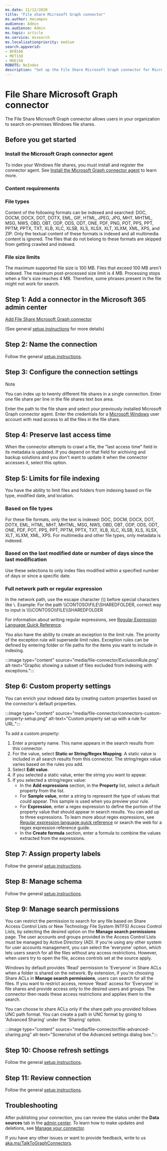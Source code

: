 ```yaml
---
ms.date: 11/12/2020
title: "File share Microsoft Graph connector"
ms.author: mecampos
audience: Admin
ms.audience: Admin
ms.topic: article
ms.service: mssearch
ms.localizationpriority: medium
search.appverid:
- BFB160
- MET150
- MOE150
ROBOTS: NoIndex
description: "Set up the File Share Microsoft Graph connector for Microsoft Search and Microsoft 365 Copilot"
---
```

# File Share Microsoft Graph connector

The File Share Microsoft Graph connector allows users in your organization to search on-premises Windows file shares.

## Before you get started

### Install the Microsoft Graph connector agent

To index your Windows file shares, you must install and register the connector agent. See [Install the Microsoft Graph connector agent](graph-connector-agent.md) to learn more.  

### Content requirements

### File types

Content of the following formats can be indexed and searched: DOC, DOCM, DOCX, DOT, DOTX, EML, GIF, HTML, JPEG, JPG, MHT, MHTML, MSG, NWS, OBD, OBT, ODP, ODS, ODT, ONE, PDF, PNG, POT, PPS, PPT, PPTM, PPTX, TXT, XLB, XLC, XLSB, XLS, XLSX, XLT, XLXM, XML, XPS, and ZIP. Only the textual content of these formats is indexed and all multimedia content is ignored. The files that do not belong to these formats are skipped from getting crawled and indexed.

### File size limits

The maximum supported file size is 100 MB. Files that exceed 100 MB aren't indexed. The maximum post-processed size limit is 4 MB. Processing stops when a file's size reaches 4 MB. Therefore, some phrases present in the file might not work for search.

## Step 1: Add a connector in the Microsoft 365 admin center

[Add File Share Microsoft Graph connector](https://admin.microsoft.com/adminportal/home#/MicrosoftSearch/Connectors/add?ms_search_referrer=MicrosoftSearchDocs_FileShare&type=FileConnector)

(See general [setup instructions](./configure-connector.md) for more details)
<!---If the above phrase does not apply, delete it and insert specific details for your data source that are different from general setup instructions.-->

## Step 2: Name the connection

Follow the general [setup instructions](./configure-connector.md).
<!---If the above phrase does not apply, delete it and insert specific details for your data source that are different from general setup instructions.-->

## Step 3: Configure the connection settings

> [!NOTE]
> You can index up to twenty different file shares in a single connection. Enter one file share per line in the file shares text box area.

Enter the path to the file share and select your previously installed Microsoft Graph connector agent. Enter the credentials for a [Microsoft Windows](https://microsoft.com/windows) user account with read access to all the files in the file share.

## Step 4: Preserve last access time

When the connector attempts to crawl a file, the "last access time" field in its metadata is updated. If you depend on that field for archiving and backup solutions and you don't want to update it when the connector accesses it, select this option.

## Step 5: Limits for file indexing

You have the ability to limit files and folders from indexing based on file type, modified date, and location.

### Based on file types

For these file formats, only the text is indexed: DOC, DOCM, DOCX, DOT, DOTX, EML, HTML, MHT, MHTML, MSG, NWS, OBD, OBT, ODP, ODS, ODT, ONE, PDF, POT, PPS, PPT, PPTM, PPTX, TXT, XLB, XLC, XLSB, XLS, XLSX, XLT, XLXM, XML, XPS. For multimedia and other file types, only metadata is indexed.

### Based on the last modified date or number of days since the last modification

Use these selections to only index files modified within a specified number of days or since a specific date.

### Full network path or regular expression

In the network path, use the escape character (\\) before special characters like \\. Example: For the path \\\\CONTOSO\\FILE\\SHAREDFOLDER, correct way to input is  \\\\\\\\CONTOSO\\\\FILE\\\\SHAREDFOLDER

For information about writing regular expressions, see [Regular Expression Language Quick Reference](/dotnet/standard/base-types/regular-expression-language-quick-reference).

You also have the ability to create an exception to the limit rule. The priority of the exception rule will supersede limit rules. Exception rules can be defined by entering folder or file paths for the items you want to include in indexing.

:::image type="content" source="media/file-connector/ExclusionRule.png" alt-text="Graphic showing a subset of files excluded from indexing with exceptions.":::

## Step 6: Custom property settings

You can enrich your indexed data by creating custom properties based on the connector's default properties.

:::image type="content" source="media/file-connector/connectors-custom-property-setup.png" alt-text="Custom property set up with a rule for URL.":::

To add a custom property:

  1. Enter a property name. This name appears in the search results from this connector.
  1. For the value, select **Static or String/Regex Mapping**. A static value is included in all search results from this connector. The string/regex value varies based on the rules you add.
  1. Select **Edit value**.
  1. If you selected a static value, enter the string you want to appear.
  1. If you selected a string/regex value:
      * In the **Add expressions** section, in the **Property** list, select a default property from the list.
      * For **Sample value**, enter a string to represent the type of values that could appear. This sample is used when you preview your rule.
      * For **Expression**, enter a regex expression to define the portion of the property value that should appear in search results. You can add up to three expressions. To learn more about regex expressions, see [Regular expression language quick reference](/dotnet/standard/base-types/regular-expression-language-quick-reference) or search the web for a regex expression reference guide.
      * In the **Create formula** section, enter a formula to combine the values extracted from the expressions. 

## Step 7: Assign property labels

Follow the general [setup instructions](./configure-connector.md).
<!---If the above phrase does not apply, delete it and insert specific details for your data source that are different from general setup instructions.-->

## Step 8: Manage schema

Follow the general [setup instructions](./configure-connector.md).
<!---If the above phrase does not apply, delete it and insert specific details for your data source that are different from general setup instructions.-->

## Step 9: Manage search permissions

You can restrict the permission to search for any file based on Share Access Control Lists or New Technology File System (NTFS) Access Control Lists, by selecting the desired option on the **Manage search permissions** page. The user accounts and groups provided in the Access Control Lists must be managed by Active Directory (AD). If you're using any other system for user accounts management, you can select the 'everyone' option, which lets users search for all the files without any access restrictions. However, when users try to open the file, access controls set at the source apply.

Windows by default provides 'Read' permission to 'Everyone' in Share ACLs when a folder is shared on the network. By extension, if you're choosing Share ACLs in **Manage search permissions**, users can search for all the files. If you want to restrict access, remove 'Read' access for 'Everyone' in file shares and provide access only to the desired users and groups. The connector then reads these access restrictions and applies them to the search.

You can choose to share ACLs only if the share path you provided follows UNC path format. You can create a path in UNC format by going to 'Advanced Sharing' under the 'Sharing' option.

:::image type="content" source="media/file-connector/file-advanced-sharing.png" alt-text="Screenshot of the Advanced settings dialog box.":::

## Step 10: Choose refresh settings

Follow the general [setup instructions](./configure-connector.md).
<!---If the above phrase does not apply, delete it and insert specific details for your data source that are different from general setup instructions.-->

## Step 11: Review connection

Follow the general [setup instructions](./configure-connector.md).
<!---If the above phrase does not apply, delete it and insert specific details for your data source that are different from general setup 
instructions.-->

<!---## Troubleshooting-->
<!---Insert troubleshooting recommendations for this data source-->
## Troubleshooting
After publishing your connection, you can review the status under the **Data sources** tab in the [admin center](https://admin.microsoft.com). To learn how to make updates and deletions, see [Manage your connector](manage-connector.md).

If you have any other issues or want to provide feedback, write to us [aka.ms/TalkToGraphConnectors](https://aka.ms/TalkToGraphConnectors).

<!---## Limitations-->
<!---Insert limitations for this data source-->

